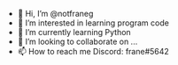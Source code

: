 - 👋 Hi, I’m @notfraneg
- 👀 I’m interested in learning program code
- 🌱 I’m currently learning Python
- 💞️ I’m looking to collaborate on ...
- 📫 How to reach me Discord: frane#5642

<!---
notfraneg/notfraneg is a ✨ special ✨ repository because its `README.md` (this file) appears on your GitHub profile.
You can click the Preview link to take a look at your changes.
--->
